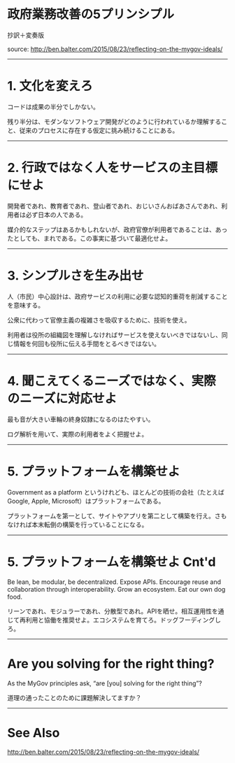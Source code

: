 # 政府業務改善の5プリンシプル
抄訳＋変奏版

source: http://ben.balter.com/2015/08/23/reflecting-on-the-mygov-ideals/

---

# 1. 文化を変えろ
コードは成果の半分でしかない。

残り半分は、モダンなソフトウェア開発がどのように行われているか理解すること、従来のプロセスに存在する仮定に挑み続けることにある。

---

# 2. 行政ではなく人をサービスの主目標にせよ
開発者であれ、教育者であれ、登山者であれ、おじいさんおばあさんであれ、利用者は必ず日本の人である。

媒介的なステップはあるかもしれないが、政府官僚が利用者であることは、あったとしても、まれである。この事実に基づいて最適化せよ。

---

# 3. シンプルさを生み出せ
人（市民）中心設計は、政府サービスの利用に必要な認知的重荷を削減することを意味する。

公衆に代わって官僚主義の複雑さを吸収するために、技術を使え。

利用者は役所の組織図を理解しなければサービスを使えないべきではないし、同じ情報を何回も役所に伝える手間をとるべきではない。

---

# 4. 聞こえてくるニーズではなく、実際のニーズに対応せよ
最も音が大きい車輪の終身奴隷になるのはたやすい。

ログ解析を用いて、実際の利用者をよく把握せよ。

---

# 5. プラットフォームを構築せよ
Government as a platform というけれども、ほとんどの技術の会社（たとえば Google, Apple, Microsoft）はプラットフォームである。

プラットフォームを第一として、サイトやアプリを第二として構築を行え。さもなければ本末転倒の構築を行っていることになる。

---

# 5. プラットフォームを構築せよ Cnt'd
Be lean, be modular, be decentralized. Expose APIs. Encourage reuse and collaboration through interoperability. Grow an ecosystem. Eat our own dog food.

リーンであれ、モジュラーであれ、分散型であれ。APIを晒せ。相互運用性を通じて再利用と協働を推奨せよ。エコシステムを育てろ。ドッグフーディングしろ。

---

# Are you solving for the right thing?
As the MyGov principles ask, “are [you] solving for the right thing”?

道理の通ったことのために課題解決してますか？

---

# See Also
http://ben.balter.com/2015/08/23/reflecting-on-the-mygov-ideals/
